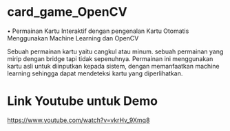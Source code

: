 # card_game_OpenCV
 •	Permainan Kartu Interaktif dengan pengenalan Kartu Otomatis Menggunakan Machine Learning dan OpenCV

Sebuah permainan kartu yaitu cangkul atau minum. sebuah permainan yang mirip dengan bridge tapi tidak sepenuhnya.
Permainan ini menggunakan kartu asli untuk diinputkan kepada sistem, dengan memanfaatkan machine learning sehingga dapat mendeteksi kartu yang diperlihatkan.

# Link Youtube untuk Demo

https://www.youtube.com/watch?v=vkrHv_9Xmq8
